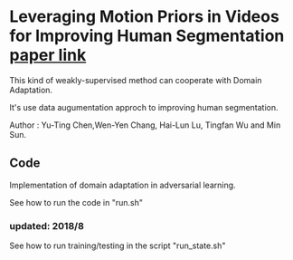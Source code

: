 # Leveraging Motion Priors in Videos for Improving Human Segmentation [paper link](https://arxiv.org/pdf/1807.11436.pdf)

This kind of weakly-supervised method can cooperate with Domain Adaptation. 

It's use data augumentation approch to improving human segmentation.

 Author : Yu-Ting Chen,Wen-Yen Chang, Hai-Lun Lu, Tingfan Wu  and Min Sun.

## Code
Implementation of domain adaptation in adversarial learning.

See how to run the code in "run.sh" 

### updated: 2018/8
 
See how to run training/testing in the script "run_state.sh" 


